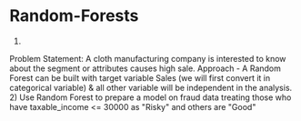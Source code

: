 # Random-Forests
1)
Problem Statement:
A cloth manufacturing company is interested to know about the segment or attributes causes high sale. 
Approach - A Random Forest can be built with target variable Sales (we will first convert it in categorical variable) & all other variable will be independent in the analysis.  
2)
Use Random Forest to prepare a model on fraud data 
treating those who have taxable_income <= 30000 as "Risky" and others are "Good"
